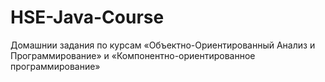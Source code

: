 HSE-Java-Course
===============

Домашнии задания по курсам «Объектно-Ориентированный Анализ и Программирование» и «Компонентно-ориентированное программирование»
